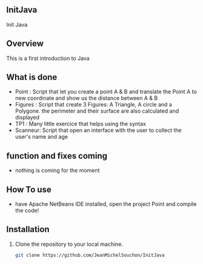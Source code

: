 ## InitJava   
Init Java
## Overview

This is a first introduction to Java

## What is done

- Point : 
    Script that let you create a point A & B and translate the Point A to new coordinate and show us the distance between A & B
- Figures : 
    Script that create 3 Figures: A Triangle, A circle and a Polygone. the perimeter and their surface are also calculated and displayed
- TP1 :
    Many little exercice that helps using the syntax
- Scanneur: 
    Script that open an interface with the user to collect the user's name and age

## function and fixes coming

- nothing is coming for the moment


## How To use

- have Apache NetBeans IDE installed, open the project Point and compile the code!   

## Installation

1. Clone the repository to your local machine.
   ```bash
   git clone https://github.com/JeanMichelSouchon/InitJava
